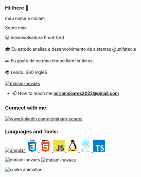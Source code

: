 ### Hi there 👋

 meu nome e miriam 

Sobre mim

💻 desenvolvedora Front-End 

🎓 Eu estudo analise e desenvolvimento de sistemas @unifatecie

✒️ Eu gosto de no meu tempo livre ler livros;

📚 Lendo: 360 inglêS


<p align="left"> <a href="https://github.com/ryo-ma/github-profile-trophy"><img src="https://github-profile-trophy.vercel.app/?username=miriam-novaes" alt="miriam-novaes" /></a> </p>

- 📫 How to reach me **miriamsoares2022@gmail.com**

<h3 align="left">Connect with me:</h3>
<p align="left">
<a href="https://www.linkedin.com/in/miriam-soares" target="blank"><img align="center" src="https://raw.githubusercontent.com/rahuldkjain/github-profile-readme-generator/master/src/images/icons/Social/linked-in-alt.svg" alt="www.linkedin.com/in/miriam-soares" height="30" width="40" /></a>
</p>

<h3 align="left">Languages and Tools:</h3>
<p align="left"> <a href="https://angular.io" target="_blank" rel="noreferrer"> <img src="https://angular.io/assets/images/logos/angular/angular.svg" alt="angular" width="40" height="40"/> </a> <a href="https://www.w3schools.com/css/" target="_blank" rel="noreferrer"> <img src="https://raw.githubusercontent.com/devicons/devicon/master/icons/css3/css3-original-wordmark.svg" alt="css3" width="40" height="40"/> </a> <a href="https://www.w3.org/html/" target="_blank" rel="noreferrer"> <img src="https://raw.githubusercontent.com/devicons/devicon/master/icons/html5/html5-original-wordmark.svg" alt="html5" width="40" height="40"/> </a> <a href="https://developer.mozilla.org/en-US/docs/Web/JavaScript" target="_blank" rel="noreferrer"> <img src="https://raw.githubusercontent.com/devicons/devicon/master/icons/javascript/javascript-original.svg" alt="javascript" width="40" height="40"/> </a> <a href="https://www.linux.org/" target="_blank" rel="noreferrer"> <img src="https://raw.githubusercontent.com/devicons/devicon/master/icons/linux/linux-original.svg" alt="linux" width="40" height="40"/> </a> <a href="https://reactjs.org/" target="_blank" rel="noreferrer"> <img src="https://raw.githubusercontent.com/devicons/devicon/master/icons/react/react-original-wordmark.svg" alt="react" width="40" height="40"/> </a> <a href="https://www.typescriptlang.org/" target="_blank" rel="noreferrer"> <img src="https://raw.githubusercontent.com/devicons/devicon/master/icons/typescript/typescript-original.svg" alt="typescript" width="40" height="40"/> </a> </p>

<p><img align="left" src="https://github-readme-stats.vercel.app/api/top-langs?username=miriam-novaes&show_icons=true&locale=en&layout=compact" alt="miriam-novaes" /></p>

<p>&nbsp;<img align="center" src="https://github-readme-stats.vercel.app/api?username=miriam-novaes&show_icons=true&locale=en" alt="miriam-novaes" /></p>

![snake animation](https://github.com/miriam-soares/miriam-soares/blob/output/github-contribution-grid-snake.svg)


